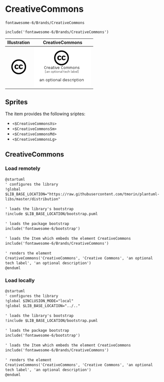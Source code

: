 # CreativeCommons


```text
fontawesome-6/Brands/CreativeCommons
```

```text
include('fontawesome-6/Brands/CreativeCommons')
```



| Illustration | CreativeCommons |
| :---: | :---: |
| ![illustration for Illustration](../../fontawesome-6/Brands/CreativeCommons.png) | ![illustration for CreativeCommons](../../fontawesome-6/Brands/CreativeCommons.Local.png) |



## Sprites
The item provides the following sriptes:

- `<$CreativeCommonsXs>`
- `<$CreativeCommonsSm>`
- `<$CreativeCommonsMd>`
- `<$CreativeCommonsLg>`





## CreativeCommons

### Load remotely
```plantuml
@startuml
' configures the library
!global $LIB_BASE_LOCATION="https://raw.githubusercontent.com/tmorin/plantuml-libs/master/distribution"

' loads the library's bootstrap
!include $LIB_BASE_LOCATION/bootstrap.puml

' loads the package bootstrap
include('fontawesome-6/bootstrap')

' loads the Item which embeds the element CreativeCommons
include('fontawesome-6/Brands/CreativeCommons')

' renders the element
CreativeCommons('CreativeCommons', 'Creative Commons', 'an optional tech label', 'an optional description')
@enduml
```

### Load locally
```plantuml
@startuml
' configures the library
!global $INCLUSION_MODE="local"
!global $LIB_BASE_LOCATION="../.."

' loads the library's bootstrap
!include $LIB_BASE_LOCATION/bootstrap.puml

' loads the package bootstrap
include('fontawesome-6/bootstrap')

' loads the Item which embeds the element CreativeCommons
include('fontawesome-6/Brands/CreativeCommons')

' renders the element
CreativeCommons('CreativeCommons', 'Creative Commons', 'an optional tech label', 'an optional description')
@enduml
```


